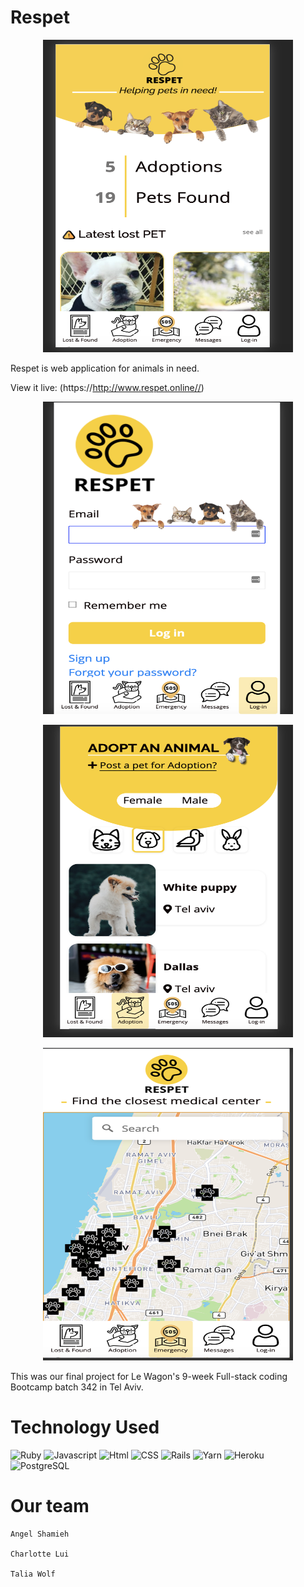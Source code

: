# Respet

<p align="center">
    <img src="./app/assets/images/1.png" width="400" height="500" alt="landing page" />
</p>

Respet is web application for animals in need.

View it live: (https://http://www.respet.online//)

<p align="center">
 <img src="./app/assets/images/2.png" width="400" height="500" alt="landing page" />
</p>

<p align="center">
  <img src="./app/assets/images/3.png" width="400" height="500" alt="landing page" />
</p>

<p align="center">
<img src="./app/assets/images/4.png" width="400" height="500" alt="landing page" /></p>

This was our final project for Le Wagon's 9-week Full-stack coding Bootcamp batch 342 in Tel Aviv.


# Technology Used
![Ruby](https://img.shields.io/badge/Ruby-language-blue.svg)
![Javascript](https://img.shields.io/badge/Javascript-language-blue.svg)
![Html](https://img.shields.io/badge/HTML-language-blue.svg)
![CSS](https://img.shields.io/badge/CSS-language-blue.svg)
![Rails](https://img.shields.io/badge/Rails-framework-red.svg)
![Yarn](https://img.shields.io/badge/Yarn-package%20manager-red.svg)
![Heroku](https://img.shields.io/badge/Heroku-host-green.svg)
![PostgreSQL](https://img.shields.io/badge/PostgreSQL-database-yellow.svg)

# Our team
    Angel Shamieh

    Charlotte Lui

    Talia Wolf

